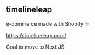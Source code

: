 
## timelineleap

e-commerce made with Shopify ✨

https://timelineleap.com/

Goal to move to Next JS 
